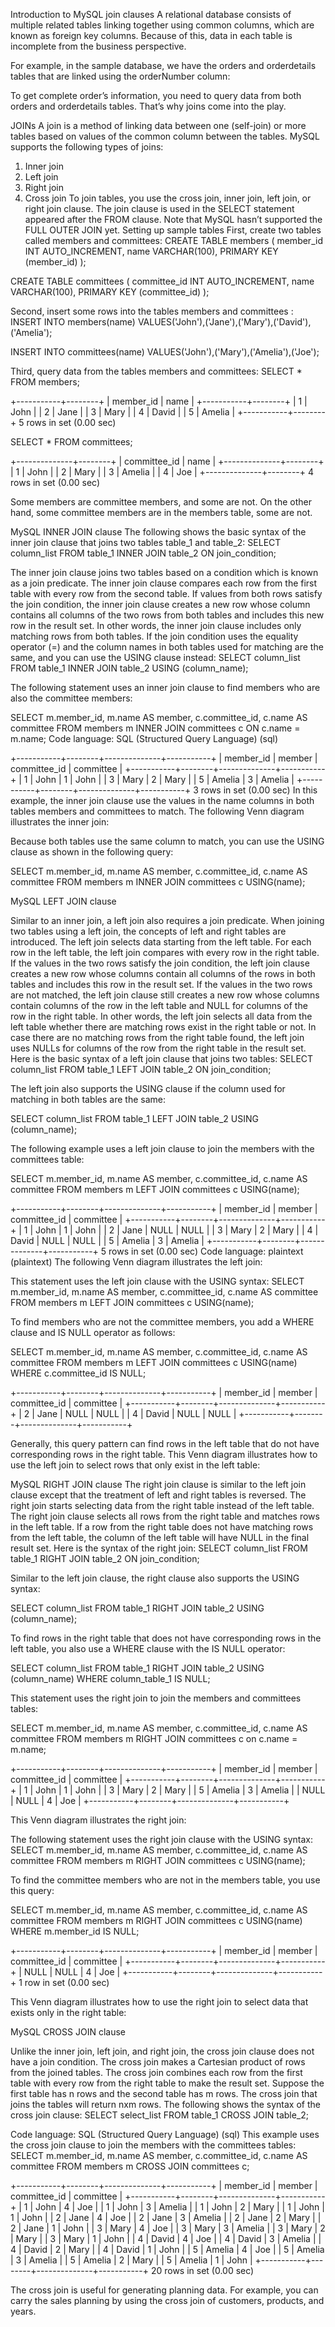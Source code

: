 Introduction to MySQL join clauses
A relational database consists of multiple related tables linking together using common columns, which are known as foreign key columns. Because of this, data in each table is incomplete from the business perspective.

For example, in the sample database, we have the orders and orderdetails tables that are linked using the orderNumber column:

              


To get complete order’s information, you need to query data from both orders and  orderdetails tables.
That’s why joins come into the play.







JOINs
A join is a method of linking data between one (self-join) or more tables based on values of the common column between the tables.
MySQL supports the following types of joins:
1.	Inner join
2.	Left join
3.	Right join
4.	Cross join
To join tables, you use the cross join, inner join, left join, or right join clause. The join clause is used in the SELECT statement appeared after the FROM clause.
Note that MySQL hasn’t supported the FULL OUTER JOIN yet.
Setting up sample tables
First, create two tables called members and committees:
CREATE TABLE members (
    member_id INT AUTO_INCREMENT,
    name VARCHAR(100),
    PRIMARY KEY (member_id)
);

CREATE TABLE committees (
    committee_id INT AUTO_INCREMENT,
    name VARCHAR(100),
    PRIMARY KEY (committee_id)
);

Second, insert some rows into the tables members and committees :
INSERT INTO members(name)
VALUES('John'),('Jane'),('Mary'),('David'),('Amelia');

INSERT INTO committees(name)
VALUES('John'),('Mary'),('Amelia'),('Joe');









Third, query data from the tables members and committees:
SELECT * FROM members;

+-----------+--------+
| member_id | name   |
+-----------+--------+
|         1 | John   |
|         2 | Jane   |
|         3 | Mary   |
|         4 | David  |
|         5 | Amelia |
+-----------+--------+
5 rows in set (0.00 sec)

SELECT * FROM committees;

+--------------+--------+
| committee_id | name   |
+--------------+--------+
|            1 | John   |
|            2 | Mary   |
|            3 | Amelia |
|            4 | Joe    |
+--------------+--------+
4 rows in set (0.00 sec)




Some members are committee members, and some are not. On the other hand, some committee members are in the members table, some are not.




















MySQL INNER JOIN clause
The following shows the basic syntax of the inner join clause that joins two tables table_1 and table_2:
SELECT column_list
FROM table_1
INNER JOIN table_2 ON join_condition;


The inner join clause joins two tables based on a condition which is known as a join predicate.
The inner join clause compares each row from the first table with every row from the second table.
If values from both rows satisfy the join condition, the inner join clause creates a new row whose column contains all columns of the two rows from both tables and includes this new row in the result set. In other words, the inner join clause includes only matching rows from both tables.
If the join condition uses the equality operator (=) and the column names in both tables used for matching are the same, and you can use the USING clause instead:
SELECT column_list
FROM table_1
INNER JOIN table_2 USING (column_name);


The following statement uses an inner join clause to find members who are also the committee members:

SELECT 
    m.member_id, 
    m.name AS member, 
    c.committee_id, 
    c.name AS committee
FROM
    members m
INNER JOIN committees c ON c.name = m.name;
Code language: SQL (Structured Query Language) (sql)


+-----------+--------+--------------+-----------+
| member_id | member | committee_id | committee |
+-----------+--------+--------------+-----------+
|         1 | John   |            1 | John      |
|         3 | Mary   |            2 | Mary      |
|         5 | Amelia |            3 | Amelia    |
+-----------+--------+--------------+-----------+
3 rows in set (0.00 sec)
In this example, the inner join clause use the values in the name columns in both tables members and committees to match.
The following Venn diagram illustrates the inner join:
 
Because both tables use the same column to match, you can use the USING clause as shown in the following query:


SELECT 
    m.member_id, 
    m.name AS member, 
    c.committee_id, 
    c.name AS committee
FROM
    members m
INNER JOIN committees c USING(name);




MySQL LEFT JOIN clause

Similar to an inner join, a left join also requires a join predicate. When joining two tables using a left join, the concepts of left and right tables are introduced.
The left join selects data starting from the left table. For each row in the left table, the left join compares with every row in the right table.
If the values in the two rows satisfy the join condition, the left join clause creates a new row whose columns contain all columns of the rows in both tables and includes this row in the result set.
If the values in the two rows are not matched, the left join clause still creates a new row whose columns contain columns of the row in the left table and NULL for columns of the row in the right table.
In other words, the left join selects all data from the left table whether there are matching rows exist in the right table or not.
In case there are no matching rows from the right table found, the left join uses NULLs for columns of the row from the right table in the result set.
Here is the basic syntax of a left join clause that joins two tables:
SELECT column_list 
FROM table_1 
LEFT JOIN table_2 ON join_condition;


The left join also supports the USING clause if the column used for matching in both tables are the same:

SELECT column_list 
FROM table_1 
LEFT JOIN table_2 USING (column_name);


The following example uses a left join clause to join the members with the committees table:

SELECT 
    m.member_id, 
    m.name AS member, 
    c.committee_id, 
    c.name AS committee
FROM
    members m
LEFT JOIN committees c USING(name);

+-----------+--------+--------------+-----------+
| member_id | member | committee_id | committee |
+-----------+--------+--------------+-----------+
|         1 | John   |            1 | John      |
|         2 | Jane   |         NULL | NULL      |
|         3 | Mary   |            2 | Mary      |
|         4 | David  |         NULL | NULL      |
|         5 | Amelia |            3 | Amelia    |
+-----------+--------+--------------+-----------+
5 rows in set (0.00 sec)
Code language: plaintext (plaintext)
The following Venn diagram illustrates the left join:
 



This statement uses the left join clause with the USING syntax:
SELECT 
    m.member_id, 
    m.name AS member, 
    c.committee_id, 
    c.name AS committee
FROM
    members m
LEFT JOIN committees c USING(name);





To find members who are not the committee members, you add a WHERE clause and IS NULL operator as follows:

SELECT 
    m.member_id, 
    m.name AS member, 
    c.committee_id, 
    c.name AS committee
FROM
    members m
LEFT JOIN committees c USING(name)
WHERE c.committee_id IS NULL;


+-----------+--------+--------------+-----------+
| member_id | member | committee_id | committee |
+-----------+--------+--------------+-----------+
|         2 | Jane   |         NULL | NULL      |
|         4 | David  |         NULL | NULL      |
+-----------+--------+--------------+-----------+



Generally, this query pattern can find rows in the left table that do not have corresponding rows in the right table.
This Venn diagram illustrates how to use the left join to select rows that only exist in the left table:
 










MySQL RIGHT JOIN clause
The right join clause is similar to the left join clause except that the treatment of left and right tables is reversed. The right join starts selecting data from the right table instead of the left table.
The right join clause selects all rows from the right table and matches rows in the left table. If a row from the right table does not have matching rows from the left table, the column of the left table will have NULL in the final result set.
Here is the syntax of the right join:
SELECT column_list 
FROM table_1 
RIGHT JOIN table_2 ON join_condition;


Similar to the left join clause, the right clause also supports the USING syntax:

SELECT column_list 
FROM table_1 
RIGHT JOIN table_2 USING (column_name);

To find rows in the right table that does not have corresponding rows in the left table, you also use a WHERE clause with the IS NULL operator:

SELECT column_list 
FROM table_1 
RIGHT JOIN table_2 USING (column_name)
WHERE column_table_1 IS NULL;


This statement uses the right join to join the members and committees tables:


SELECT 
    m.member_id, 
    m.name AS member, 
    c.committee_id, 
    c.name AS committee
FROM
    members m
RIGHT JOIN committees c on c.name = m.name;


+-----------+--------+--------------+-----------+
| member_id | member | committee_id | committee |
+-----------+--------+--------------+-----------+
|         1 | John   |            1 | John      |
|         3 | Mary   |            2 | Mary      |
|         5 | Amelia |            3 | Amelia    |
|      NULL | NULL   |            4 | Joe       |
+-----------+--------+--------------+-----------+


This Venn diagram illustrates the right join:
 
The following statement uses the right join clause with the USING syntax:
SELECT 
    m.member_id, 
    m.name AS member, 
    c.committee_id, 
    c.name AS committee
FROM
    members m
RIGHT JOIN committees c USING(name);


To find the committee members who are not in the members table, you use this query:

SELECT 
    m.member_id, 
    m.name AS member, 
    c.committee_id, 
    c.name AS committee
FROM
    members m
RIGHT JOIN committees c USING(name)
WHERE m.member_id IS NULL;



+-----------+--------+--------------+-----------+
| member_id | member | committee_id | committee |
+-----------+--------+--------------+-----------+
|      NULL | NULL   |            4 | Joe       |
+-----------+--------+--------------+-----------+
1 row in set (0.00 sec)






This Venn diagram illustrates how to use the right join to select data that exists only in the right table:
 
MySQL CROSS JOIN clause

Unlike the inner join, left join, and right join, the cross join clause does not have a join condition.
The cross join makes a Cartesian product of rows from the joined tables. The cross join combines each row from the first table with every row from the right table to make the result set.
Suppose the first table has n rows and the second table has m rows. The cross join that joins the tables will return nxm rows.
The following shows the syntax of the cross join clause:
SELECT select_list
FROM table_1
CROSS JOIN table_2;

Code language: SQL (Structured Query Language) (sql)
This example uses the cross join clause to join the members with the committees tables:
SELECT 
    m.member_id, 
    m.name AS member, 
    c.committee_id, 
    c.name AS committee
FROM
    members m
CROSS JOIN committees c;

+-----------+--------+--------------+-----------+
| member_id | member | committee_id | committee |
+-----------+--------+--------------+-----------+
|         1 | John   |            4 | Joe       |
|         1 | John   |            3 | Amelia    |
|         1 | John   |            2 | Mary      |
|         1 | John   |            1 | John      |
|         2 | Jane   |            4 | Joe       |
|         2 | Jane   |            3 | Amelia    |
|         2 | Jane   |            2 | Mary      |
|         2 | Jane   |            1 | John      |
|         3 | Mary   |            4 | Joe       |
|         3 | Mary   |            3 | Amelia    |
|         3 | Mary   |            2 | Mary      |
|         3 | Mary   |            1 | John      |
|         4 | David  |            4 | Joe       |
|         4 | David  |            3 | Amelia    |
|         4 | David  |            2 | Mary      |
|         4 | David  |            1 | John      |
|         5 | Amelia |            4 | Joe       |
|         5 | Amelia |            3 | Amelia    |
|         5 | Amelia |            2 | Mary      |
|         5 | Amelia |            1 | John      |
+-----------+--------+--------------+-----------+
20 rows in set (0.00 sec)


The cross join is useful for generating planning data. For example, you can carry the sales planning by using the cross join of customers, products, and years.

